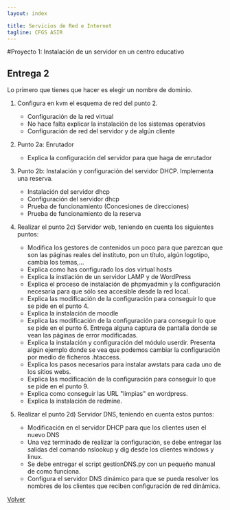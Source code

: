 ```yaml
---
layout: index

title: Servicios de Red e Internet
tagline: CFGS ASIR
---
```

#Proyecto 1: Instalación de un servidor en un centro educativo
## Entrega 2

Lo primero que tienes que hacer es elegir un nombre de dominio.

1. Configura en kvm el esquema de red del punto 2.

	* Configuración de la red virtual
	* No hace falta explicar la instalación de los sistemas operatvios
	* Configuración de red del servidor y de algún cliente

2. Punto 2a: Enrutador

	* Explica la configuración del servidor para que haga de enrutador

3. Punto 2b: Instalación y configuración del servidor DHCP. Implementa una reserva. 

	* Instalación del servidor dhcp
	* Configuración del servidor dhcp
	* Prueba de funcionamiento (Concesiones de direcciones)
	* Prueba de funcionamiento de la reserva

4. Realizar el punto 2c) Servidor web, teniendo en cuenta los siguientes puntos:

	* Modifica los gestores de contenidos un poco para que parezcan que son las páginas reales del instituto, pon un título, algún logotipo, cambia los temas,...
	* Explica como has configurado los dos virtual hosts
	* Explica la instlación de un servidor LAMP y de WordPress
	* Explica el proceso de instalación de phpmyadmin y la configuración necesaria para que sólo sea accesible desde la red local.
	* Explica las modificación de la configuración para conseguir lo que se pide en el punto 4.
	* Explica la instalación de moodle
	* Explica las modificación de la configuración para conseguir lo que se pide en el punto 6. Entrega alguna captura de pantalla donde se vean las páginas de error modificadas.
	* Explica la instalación y configuración del módulo userdir. Presenta algún ejemplo donde se vea que podemos cambiar la configuración por medio de ficheros .htaccess.
	* Explica los pasos necesarios para instalar awstats para cada uno de los sitios webs.
	* Explica las modificación de la configuración para conseguir lo que se pide en el punto 9.
	* Explica como conseguir las URL "limpias" en wordpress.
	* Explica la instalación de redmine.

5. Realizar el punto 2d) Servidor DNS, teniendo en cuenta estos puntos:

	* Modificación en el servidor DHCP para que los clientes usen el nuevo DNS
	* Una vez terminado de realizar la configuración, se debe entregar las salidas del comando nslookup y dig desde los clientes windows y linux.
	* Se debe entregar el script gestionDNS.py con un pequeño manual de como funciona.
	* Configura el servidor DNS dinámico para que se pueda resolver los nombres de los clientes que reciben configuración de red dinámica.

[Volver](index)

